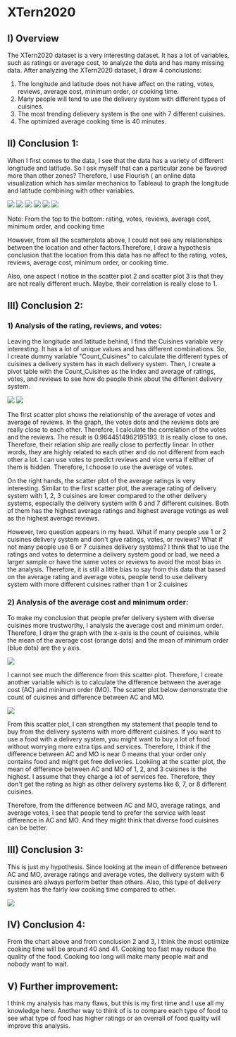 # XTern2020

## I) Overview
The XTern2020 dataset is a very interesting dataset. It has a lot of variables, such as ratings or average cost, to analyze the data and has many missing data. After analyzing the XTern2020 dataset, I draw 4 conclusions: 
  1) The longitude and latitude does not have affect on the rating, votes, reviews, average cost, minimum order, or cooking time. 
  2) Many people will tend to use the delivery system with different types of cuisines.
  3) The most trending delievery system is the one with 7 different cuisines.
  4) The optimized average cooking time is 40 minutes.

## II) Conclusion 1:
When I first comes to the data, I see that the data has a variety of different longitude and latitude. So I ask myself that can a particular zone be favored more than other zones? Therefore, I use Flourish ( an online data visualization which has similar mechanics to Tableau) to graph the longitude and latitude combining with other variables. 

![](ScatterPlot/Rating%20(%20Latitude%20and%20Longitude).png)
![](ScatterPlot/Votes%20(%20Longitude%20and%20Latitude).png)
![](ScatterPlot/Reviews%20(%20Longitude%20and%20Latitude).png)
![](ScatterPlot/Average%20Cost%20(%20Longitude%20and%20Latitude).png)
![](ScatterPlot/Minimum%20Order%20(%20Latitude%20and%20Longitude).png)
![](ScatterPlot/Average%20Cost%20(%20Longitude%20and%20Latitude).png)

Note: From the top to the bottom: rating, votes, reviews, average cost, minimum order, and cooking time

However, from all the scatterplots above, I could not see any relationships between the location and other factors.Therefore, I draw a hypothesis conclusion that the location from this data has no affect to the rating, votes, reviews, average cost, minimum order, or cooking time.

 Also, one aspect I notice in the scatter plot 2 and scatter plot 3 is that they are not really different much. Maybe, their correlation is really close to 1.

## III) Conclusion 2:
### 1) Analysis of the rating, reviews, and votes:
Leaving the longitude and latitude behind, I find the Cuisines variable very interesting. It has a lot of unique values and has different combinations. So, I create dummy variable "Count_Cuisines" to calculate the different types of cuisines a delivery system has in each delivery system. Then, I create a pivot table with the Count_Cuisines as the index and average of ratings, votes, and reviews to see how do people think about the different delivery system.

![](ScatterPlot/Reviews%20and%20Cost.png)
![](ScatterPlot/Average%20Rating.png)

The first scatter plot shows the relationship of the average of votes and average of reviews. In the graph, the votes dots and the reviews dots are really close to each other. Therefore, I calculate the correlation of the votes and the reviews. The result is 0.9644514962195193. It is really close to one. Therefore, their relation ship are really close to perfectly linear. In other words, they are highly related to each other and do not different from each other a lot. I can use votes to predict reviews and vice versa if either of them is hidden. Therefore, I choose to use the average of votes.

On the right hands, the scatter plot of the average ratings is very interesting. Similar to the first scatter plot, the average rating of delivery system with 1, 2, 3 cuisines are lower compared to the other delivery systems, especially the delivery system with 6 and 7 different cuisines. Both of them has the highest average ratings and highest average votings as well as the highest average reviews. 

However, two question appears in my head. What if many people use 1 or 2 cuisines delivery system and don't give ratings, votes, or reviews? What if not many people use 6 or 7 cuisines delivery systems? I think that to use the ratings and votes to determine a delivery system good or bad, we need a larger sample or have the same votes or reviews to avoid the most bias in the analysis. Therefore, it is still a little bias to say from this data that based on the average rating and average votes, people tend to use delivery system with more different cuisines rather than 1 or 2 cuisines 

### 2) Analysis of the average cost and minimum order:
To make my conclusion that people prefer delivery system with diverse cuisines more trustworthy, I analysis the average cost and minimum order. Therefore, I draw the graph with the x-axis is the count of cuisines, while the mean of the average cost (orange dots) and the mean of minimum order (blue dots) are the y axis.

![](ScatterPlot/AC%20and%20MO.png)

I cannot see much the difference from this scatter plot. Therefore, I create another variable which is to calculate the difference between the average cost (AC) and minimum order (MO). The scatter plot below demonstrate the count of cuisines and difference between AC and MO.

![](ScatterPlot/Difference%20in%20AC%20and%20MO.png)

From this scatter plot, I can strengthen my statement that people tend to buy from the delivery systems with more different cuisines. If you want to use a food with a delivery system, you might want to buy a lot of food without worrying more extra tips and services. Therefore, I think if the difference between AC and MO is near 0 means that your order only contains food and might get free deliveries. Lookiing at the scatter plot, the mean of difference between AC and MO of 1, 2, and 3 cuisines is the highest. I assume that they charge a lot of services fee. Therefore, they don't get the rating as high as other delivery systems like 6, 7, or 8 different cuisines.

Therefore, from the difference between AC and MO, average ratings, and average votes, I see that people tend to prefer the service with least difference in AC and MO. And they might think that diverse food cuisines can be better.

## III) Conclusion 3:
This is just my hypothesis. Since looking at the mean of difference between AC and MO, average ratings and average votes, the delivery system with 6 cuisines are always perform better than others. Also, this type of delivery system has the fairly low cooking time compared to other. 

![](ScatterPlot/Average%20Cooking%20Time.png)

## IV) Conclusion 4:
From the chart above and from conclusion 2 and 3, I think the most optimize cooking time will be around 40 and 41. Cooking too fast may reduce the quality of the food. Cooking too long will make many people wait and nobody want to wait.

## V) Further improvement:
I think my analysis has many flaws, but this is my first time and I use all my knowledge here. Another way to think of is to compare each type of food to see what type of food has higher ratings or an overrall of  food quality will improve this analysis.
